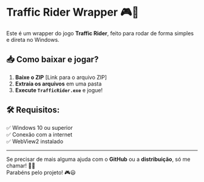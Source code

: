 # Traffic Rider Wrapper 🎮🚀
Este é um wrapper do jogo **Traffic Rider**, feito para rodar de forma simples e direta no Windows.

## 📥 Como baixar e jogar?
1. **Baixe o ZIP** [Link para o arquivo ZIP]
2. **Extraia os arquivos** em uma pasta
3. **Execute `TrafficRider.exe`** e jogue!

## 🛠 Requisitos:
✅ Windows 10 ou superior  
✅ Conexão com a internet  
✅ WebView2 instalado  

---
Se precisar de mais alguma ajuda com o **GitHub** ou a **distribuição**, só me chamar! 🚀🔥  
Parabéns pelo projeto! 🎮😃
